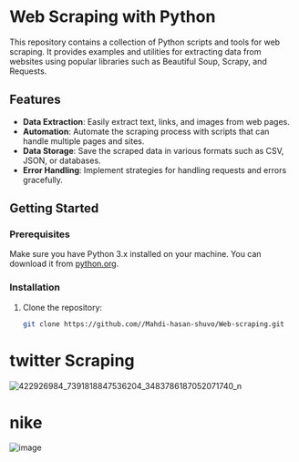 # Web Scraping with Python  

This repository contains a collection of Python scripts and tools for web scraping. It provides examples and utilities for extracting data from websites using popular libraries such as Beautiful Soup, Scrapy, and Requests.  

## Features  

- **Data Extraction**: Easily extract text, links, and images from web pages.  
- **Automation**: Automate the scraping process with scripts that can handle multiple pages and sites.  
- **Data Storage**: Save the scraped data in various formats such as CSV, JSON, or databases.  
- **Error Handling**: Implement strategies for handling requests and errors gracefully.  

## Getting Started  

### Prerequisites  
Make sure you have Python 3.x installed on your machine. You can download it from [python.org](https://www.python.org/downloads/).  

### Installation  
1. Clone the repository:  
   ```bash  
   git clone https://github.com//Mahdi-hasan-shuvo/Web-scraping.git

# twitter Scraping
![422926984_7391818847536204_3483786187052071740_n](https://github.com/user-attachments/assets/c0cebe22-88cc-4d4d-ab55-c23f7c994e54)

# nike
![image](https://github.com/user-attachments/assets/9594af2c-0037-4d78-a641-c8f51a354eb1)
